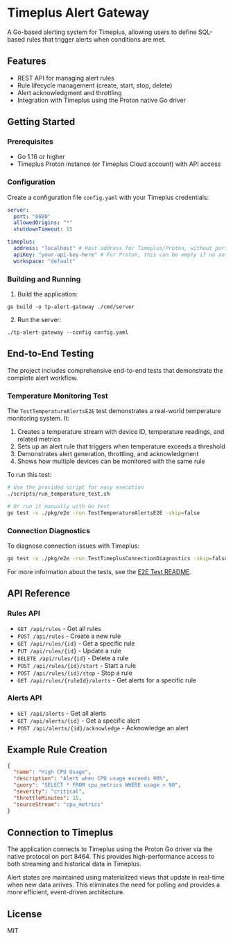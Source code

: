 # Timeplus Alert Gateway

A Go-based alerting system for Timeplus, allowing users to define SQL-based rules that trigger alerts when conditions are met.

## Features

- REST API for managing alert rules
- Rule lifecycle management (create, start, stop, delete)
- Alert acknowledgment and throttling
- Integration with Timeplus using the Proton native Go driver

## Getting Started

### Prerequisites

- Go 1.16 or higher
- Timeplus Proton instance (or Timeplus Cloud account) with API access

### Configuration

Create a configuration file `config.yaml` with your Timeplus credentials:

```yaml
server:
  port: "8080"
  allowedOrigins: "*"
  shutdownTimeout: 15

timeplus:
  address: "localhost" # Host address for Timeplus/Proton, without port or protocol
  apiKey: "your-api-key-here" # For Proton, this can be empty if no authentication
  workspace: "default"
```

### Building and Running

1. Build the application:

```
go build -o tp-alert-gateway ./cmd/server
```

2. Run the server:

```
./tp-alert-gateway --config config.yaml
```

## End-to-End Testing

The project includes comprehensive end-to-end tests that demonstrate the complete alert workflow.

### Temperature Monitoring Test

The `TestTemperatureAlertsE2E` test demonstrates a real-world temperature monitoring system. It:

1. Creates a temperature stream with device ID, temperature readings, and related metrics
2. Sets up an alert rule that triggers when temperature exceeds a threshold
3. Demonstrates alert generation, throttling, and acknowledgment
4. Shows how multiple devices can be monitored with the same rule

To run this test:

```bash
# Use the provided script for easy execution
./scripts/run_temperature_test.sh

# Or run it manually with Go test
go test -v ./pkg/e2e -run TestTemperatureAlertsE2E -skip=false
```

### Connection Diagnostics

To diagnose connection issues with Timeplus:

```bash
go test -v ./pkg/e2e -run TestTimeplusConnectionDiagnostics -skip=false
```

For more information about the tests, see the [E2E Test README](./pkg/e2e/README.md).

## API Reference

### Rules API

- `GET /api/rules` - Get all rules
- `POST /api/rules` - Create a new rule
- `GET /api/rules/{id}` - Get a specific rule
- `PUT /api/rules/{id}` - Update a rule
- `DELETE /api/rules/{id}` - Delete a rule
- `POST /api/rules/{id}/start` - Start a rule
- `POST /api/rules/{id}/stop` - Stop a rule
- `GET /api/rules/{ruleId}/alerts` - Get alerts for a specific rule

### Alerts API

- `GET /api/alerts` - Get all alerts
- `GET /api/alerts/{id}` - Get a specific alert
- `POST /api/alerts/{id}/acknowledge` - Acknowledge an alert

## Example Rule Creation

```json
{
  "name": "High CPU Usage",
  "description": "Alert when CPU usage exceeds 90%",
  "query": "SELECT * FROM cpu_metrics WHERE usage > 90",
  "severity": "critical",
  "throttleMinutes": 15,
  "sourceStream": "cpu_metrics"
}
```

## Connection to Timeplus

The application connects to Timeplus using the Proton Go driver via the native protocol on port 8464. This provides high-performance access to both streaming and historical data in Timeplus.

Alert states are maintained using materialized views that update in real-time when new data arrives. This eliminates the need for polling and provides a more efficient, event-driven architecture.

## License

MIT 